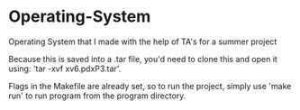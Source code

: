 # Operating-System
Operating System that I made with the help of TA's for a summer project

Because this is saved into a .tar file, you'd need to clone this and open it using: 'tar -xvf xv6.pdxP3.tar'. 

Flags in the Makefile are already set, so to run the project, simply use 'make run' to run program from the program directory.

